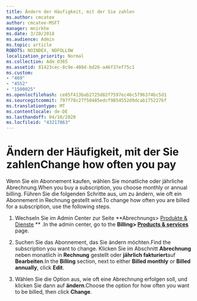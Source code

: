 ```yaml
---
title: Ändern der Häufigkeit, mit der Sie zahlen
ms.author: cmcatee
author: cmcatee-MSFT
manager: mnirkhe
ms.date: 3/20/2018
ms.audience: Admin
ms.topic: article
ROBOTS: NOINDEX, NOFOLLOW
localization_priority: Normal
ms.collection: Adm_O365
ms.assetid: 81423cec-8c9e-408d-bd26-a46f37ef75c1
ms.custom:
- "469"
- "4552"
- "1500025"
ms.openlocfilehash: ce85f413bab2725d82f7597ec46c5796374bc5d1
ms.sourcegitcommit: 797f78c27f50485edcf9854552d9dcab175227bf
ms.translationtype: MT
ms.contentlocale: de-DE
ms.lasthandoff: 04/10/2020
ms.locfileid: "43217863"
---
```

# <a name="change-how-often-you-pay"></a><span data-ttu-id="8bd5e-102">Ändern der Häufigkeit, mit der Sie zahlen</span><span class="sxs-lookup"><span data-stu-id="8bd5e-102">Change how often you pay</span></span>

<span data-ttu-id="8bd5e-103">Wenn Sie ein Abonnement kaufen, wählen Sie monatliche oder jährliche Abrechnung.</span><span class="sxs-lookup"><span data-stu-id="8bd5e-103">When you buy a subscription, you choose monthly or annual billing.</span></span> <span data-ttu-id="8bd5e-104">Führen Sie die folgenden Schritte aus, um zu ändern, wie oft ein Abonnement in Rechnung gestellt wird.</span><span class="sxs-lookup"><span data-stu-id="8bd5e-104">To change how often you are billed for a subscription, use the following steps.</span></span>

1. <span data-ttu-id="8bd5e-105">Wechseln Sie im Admin Center zur Seite \*\*Abrechnungs> [Produkte & Dienste](https://go.microsoft.com/fwlink/p/?linkid=842054) \*\* .</span><span class="sxs-lookup"><span data-stu-id="8bd5e-105">In the admin center, go to the **Billing> [Products & services](https://go.microsoft.com/fwlink/p/?linkid=842054)** page.</span></span>

2. <span data-ttu-id="8bd5e-106">Suchen Sie das Abonnement, das Sie ändern möchten.</span><span class="sxs-lookup"><span data-stu-id="8bd5e-106">Find the subscription you want to change.</span></span> <span data-ttu-id="8bd5e-107">Klicken Sie im Abschnitt **Abrechnung** neben monatlich in **Rechnung** gestellt oder **jährlich fakturiert**auf **Bearbeiten**.</span><span class="sxs-lookup"><span data-stu-id="8bd5e-107">In the **Billing** section, next to either **Billed monthly** or **Billed annually**, click **Edit**.</span></span>

3. <span data-ttu-id="8bd5e-108">Wählen Sie die Option aus, wie oft eine Abrechnung erfolgen soll, und klicken Sie dann auf **ändern**.</span><span class="sxs-lookup"><span data-stu-id="8bd5e-108">Choose the option for how often you want to be billed, then click **Change**.</span></span>
